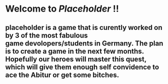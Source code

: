 # Welcome to *_Placeholder_* !!
<h2>placeholder is a game that is curently worked on by 3 of the most fabulous <br> game devolopers/students in Germany. 
The plan is to create a game in the next few months. Hopefully our heroes will master this quest, which will give them enough self convidence to ace the Abitur or get some bitches. </h2>
